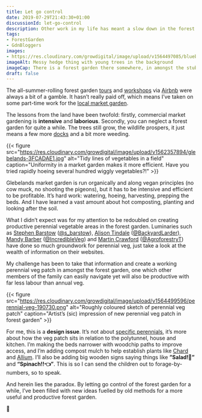 ```yaml
---
title: Let go control
date: 2019-07-29T21:43:30+01:00
discussionId: let-go-control
description: Other work in my life has meant a slow down in the forest garden but the trees still grow and the wildlife prospers. Letting go can be a hard but necessary lesson.
tags: 
- ForestGarden
- GdnBloggers
images: 
- https://res.cloudinary.com/growdigital/image/upload/v1564497085/bluebeanborder-7C8993FA.jpg
imageAlt: Messy hedge thing with young trees in the background
imageCap: There is a forest garden there somewhere, in amongst the stubbly growth
draft: false
---
```


The all-summer-rolling forest garden [tours](https://www.forestgarden.wales/tour/) and [workshops](https://www.forestgarden.wales/workshop/) via [Airbnb](https://www.airbnb.co.uk/users/show/233536194) were always a bit of a gamble. It hasn’t really paid off, which  means I’ve taken on some part-time work for the [local market garden](http://glebelandsmarketgarden.co.uk).

The lessons from the land have been twofold: firstly, commercial market gardening is **intensive** and **laborious**. Secondly, you can neglect a forest garden for quite a while. The trees still grow, the wildlife prospers, it just means a few more [docks](https://en.wikipedia.org/wiki/Rumex) and a bit more weeding.

{{< figure src="https://res.cloudinary.com/growdigital/image/upload/v1562357894/glebelands-3FCADAE1.jpg" alt="Tidy lines of vegetables in a field" caption="Uniformity in a market garden makes it more efficient. Have you tried rapidly hoeing several hundred wiggly vegetables?!" >}}

Glebelands market garden is run organically and along vegan principles (no cow muck, no shooting the pigeons), but it has to be intensive and efficient to be profitable. It’s hard work: watering, hoeing, harvesting, prepping the beds. And I have learned a vast amount about hot composting, planting and looking after the soil. 

What I didn’t expect was for my attention to be redoubled on creating productive perennial vegetable areas in the forest garden. Luminaries such as [Stephen Barstow](http://www.edimentals.com/blog/) ([@s_barstow](https://mobile.twitter.com/s_barstow)), [Alison Tindale](https://backyardlarder.co.uk) ([@BackyardLarder](https://mobile.twitter.com/BackyardLarder)), [Mandy Barber](https://www.incrediblevegetables.co.uk) ([@IncredibleVeg](https://mobile.twitter.com/IncredibleVeg)) and [Martin Crawford](https://www.agroforestry.co.uk) ([@AgroforestryT](https://mobile.twitter.com/AgroforestryT)) have done so much groundwork for perennial veg, just take a look at the wealth of information on their websites. 

My challenge has been to take that information and create a working perennial veg patch in amongst the forest garden, one which other members of the family can easily navigate yet will also be productive with far less labour than annual veg. 

{{< figure src="https://res.cloudinary.com/growdigital/image/upload/v1564499596/perennial-veg-190730.png" alt="Roughly coloured sketch of perennial veg patch" caption="Artist’s (sic) impression of new perennial veg patch in forest garden" >}}

For me, this is a **design issue**. It’s not about [specific perennials](https://www.forestgarden.wales/blog/perennial-vegetable-alternatives/), it’s more about how the veg patch sits in relation to the polytunnel, house and kitchen. I’m making the beds narrower with woodchip paths to improve access, and I’m adding compost mulch to help establish plants like [Chard](https://en.wikipedia.org/wiki/Chard) and [Allium](https://en.wikipedia.org/wiki/Allium). I’ll also be adding big wooden signs saying things like **”Salad!👀”** and **“Spinach!!👈”**. This is so I can send the children out to forage-by-numbers, so to speak.

And herein lies the paradox. By letting go control of the forest garden for a while, I’ve been filled with new ideas fuelled by old methods for a more useful and productive forest garden.

🙂
